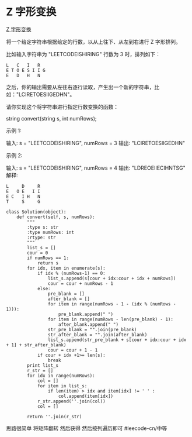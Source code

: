 #   Z 字形变换
[Z 字形变换](https://leetcode-cn.com/problems/zigzag-conversion/) 

将一个给定字符串根据给定的行数，以从上往下、从左到右进行 Z 字形排列。

比如输入字符串为 "LEETCODEISHIRING" 行数为 3 时，排列如下：
```
L   C   I   R
E T O E S I I G
E   D   H   N
```
之后，你的输出需要从左往右逐行读取，产生出一个新的字符串，比如："LCIRETOESIIGEDHN"。

请你实现这个将字符串进行指定行数变换的函数：

string convert(string s, int numRows);

示例 1:

输入: s = "LEETCODEISHIRING", numRows = 3
输出: "LCIRETOESIIGEDHN"

示例 2:

输入: s = "LEETCODEISHIRING", numRows = 4
输出: "LDREOEIIECIHNTSG"
解释:
```
L     D     R
E   O E   I I
E C   I H   N
T     S     G
```

```
class Solution(object):
    def convert(self, s, numRows):
        """
        :type s: str
        :type numRows: int
        :rtype: str
        """
        list_s = []
        cour = 0
        if numRows == 1:
            return s
        for idx, item in enumerate(s):
            if idx % (numRows-1) == 0:
                list_s.append(s[cour + idx:cour + idx + numRows])
                cour = cour + numRows - 1
            else:
                pre_blank = []
                after_blank = []
                for item in range(numRows - 1 - (idx % (numRows - 1))):
                    pre_blank.append(" ")
                for item in range(numRows - len(pre_blank) - 1):
                    after_blank.append(" ")
                str_pre_blank = "".join(pre_blank)
                str_after_blank = "".join(after_blank)
                list_s.append(str_pre_blank + s[cour + idx:cour + idx + 1] + str_after_blank)
                cour = cour + 1 - 1
            if cour + idx +1>= len(s):
                break
        print list_s
        r_str = []
        for idx in range(numRows):
            col = []
            for item in list_s:
                if len(item) > idx and item[idx] != ' ' :
                    col.append(item[idx])
            r_str.append(''.join(col))
            col = []
        
        return ''.join(r_str)
```

思路很简单 将矩阵翻转 然后获得 然后按列遍历即可
#leecode-cn/中等